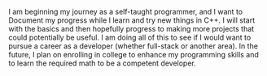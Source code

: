 I am beginning my journey as a self-taught programmer, and I want to Document my progress while I learn and try new things in C++. I will start with the basics and then hopefully progress to making more projects that could potentially be useful. I am doing all of this to see if I would want to pursue a career as a developer (whether full-stack or another area). In the future, I plan on enrolling in college to enhance my programming skills and to learn the required math to be a competent developer. 
